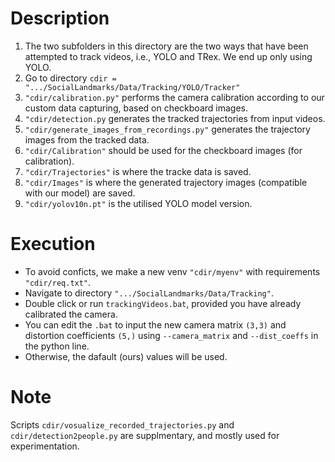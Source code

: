 
# Description
1. The two subfolders in this directory are the two ways that have been attempted to track videos, i.e., YOLO and TRex. We end up only using YOLO.
2. Go to directory `cdir = ".../SocialLandmarks/Data/Tracking/YOLO/Tracker"`
3. `"cdir/calibration.py"` performs the camera calibration according to our custom data capturing, based on checkboard images.
4. `"cdir/detection.py` generates the tracked trajectories from input videos. 
5. `"cdir/generate_images_from_recordings.py"` generates the trajectory images from the tracked data.
6. `"cdir/Calibration"` should be used for the checkboard images (for calibration).
7. `"cdir/Trajectories"` is where the tracke data is saved.
8. `"cdir/Images"` is where the generated trajectory images (compatible with our model) are saved.
9. `"cdir/yolov10n.pt"` is the utilised YOLO model version.

# Execution
- To avoid conficts, we make a new venv `"cdir/myenv"` with requirements `"cdir/req.txt"`.
- Navigate to directory `".../SocialLandmarks/Data/Tracking"`.
- Double click  or run `trackingVideos.bat`, provided you have already calibrated the camera.
- You can edit the `.bat` to input the new camera matrix `(3,3)` and distortion coefficients `(5,)` using `--camera_matrix` and `--dist_coeffs` in the python line. 
- Otherwise, the dafault (ours) values will be used.

# Note
Scripts `cdir/vosualize_recorded_trajectories.py` and `cdir/detection2people.py` are supplmentary, and mostly used for experimentation.
